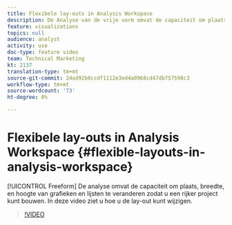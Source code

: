 ```yaml
---
title: Flexibele lay-outs in Analysis Workspace
description: De Analyse van de vrije vorm omvat de capaciteit om plaats, breedte, en hoogte van grafieken en lijsten te veranderen zodat u een rijker project kunt bouwen. In deze video ziet u hoe u de lay-out kunt wijzigen.
feature: visualizations
topics: null
audience: analyst
activity: use
doc-type: feature video
team: Technical Marketing
kt: 2137
translation-type: tm+mt
source-git-commit: 24ad92b0ccdf1112e3ed4a0968cd47db757598c3
workflow-type: tm+mt
source-wordcount: '73'
ht-degree: 0%

---
```



# Flexibele lay-outs in Analysis Workspace {#flexible-layouts-in-analysis-workspace}

[!UICONTROL Freeform] De analyse omvat de capaciteit om plaats, breedte, en hoogte van grafieken en lijsten te veranderen zodat u een rijker project kunt bouwen. In deze video ziet u hoe u de lay-out kunt wijzigen.

>[!VIDEO](https://video.tv.adobe.com/v/24706/?quality=12)
